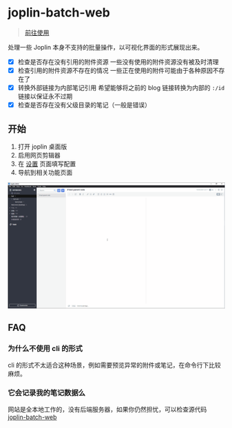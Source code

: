 # joplin-batch-web

> [前往使用](https://joplin-utils.rxliuli.com/web/joplin-batch-web/)

处理一些 Joplin 本身不支持的批量操作，以可视化界面的形式展现出来。

- [x] 检查是否存在没有引用的附件资源
      一些没有使用的附件资源没有被及时清理
- [x] 检查引用的附件资源不存在的情况
      一些正在使用的附件可能由于各种原因不存在了
- [x] 转换外部链接为内部笔记引用
      希望能够将之前的 blog 链接转换为内部的 `:/id` 链接以保证永不过期
- [x] 检查是否存在没有父级目录的笔记（一般是错误）

## 开始

1. 打开 joplin 桌面版
2. 启用网页剪辑器
3. 在 [设置](https://joplin-utils.rxliuli.com/web/joplin-batch-web/#/settings) 页面填写配置
4. 导航到相关功能页面

![guide](https://github.com/rxliuli/joplin-utils/raw/master/packages/joplin-batch-web/docs/images/guide.gif)

## FAQ

### 为什么不使用 cli 的形式

cli 的形式不太适合这种场景，例如需要预览异常的附件或笔记，在命令行下比较麻烦。

### 它会记录我的笔记数据么

网站是全本地工作的，没有后端服务器，如果你仍然担忧，可以检查源代码 [joplin-batch-web](https://github.com/rxliuli/joplin-utils/tree/master/packages/joplin-batch-web)
